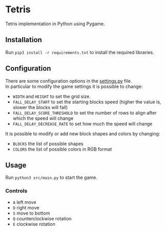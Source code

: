 # Tetris
Tetris implementation in Python using Pygame.

## Installation
Run ```pip3 install -r requirements.txt``` to install the required libraries.

## Configuration
There are some configuration options in the [settings.py](src/settings.py) file.\
In particular to modify the game settings it is possible to change:
 - ```WIDTH``` and ```HEIGHT``` to set the grid size.
 - ```FALL_DELAY_START``` to set the starting blocks speed (higher the value is, slower the blocks will fall)
 - ```FALL_DELAY_SCORE_THRESHOLD``` to set the number of rows to align after which the speed will change
 - ```FALL_DELAY_DECREASE_RATE``` to set how much the speed will change


It is possible to modify or add new block shapes and colors by changing:
 - ```BLOCKS``` the list of possible shapes
 - ```COLORS``` the list of possible colors in RGB format

## Usage
Run ```python3 src/main.py``` to start the game.

### Controls
- ```A``` left move
- ```D``` right move
- ```S``` move to bottom
- ```Q``` counterclockwise rotation
- ```E``` clockwise rotation
